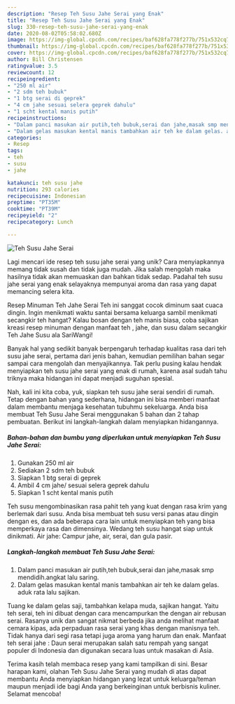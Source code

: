 ```yaml
---
description: "Resep Teh Susu Jahe Serai yang Enak"
title: "Resep Teh Susu Jahe Serai yang Enak"
slug: 330-resep-teh-susu-jahe-serai-yang-enak
date: 2020-08-02T05:58:02.680Z
image: https://img-global.cpcdn.com/recipes/baf628fa778f277b/751x532cq70/teh-susu-jahe-serai-foto-resep-utama.jpg
thumbnail: https://img-global.cpcdn.com/recipes/baf628fa778f277b/751x532cq70/teh-susu-jahe-serai-foto-resep-utama.jpg
cover: https://img-global.cpcdn.com/recipes/baf628fa778f277b/751x532cq70/teh-susu-jahe-serai-foto-resep-utama.jpg
author: Bill Christensen
ratingvalue: 3.5
reviewcount: 12
recipeingredient:
- "250 ml air"
- "2 sdm teh bubuk"
- "1 btg serai di geprek"
- "4 cm jahe sesuai selera geprek dahulu"
- "1 scht kental manis putih"
recipeinstructions:
- "Dalam panci masukan air putih,teh bubuk,serai dan jahe,masak smp mendidih.angkat lalu saring."
- "Dalam gelas masukan kental manis tambahkan air teh ke dalam gelas. aduk rata lalu sajikan."
categories:
- Resep
tags:
- teh
- susu
- jahe

katakunci: teh susu jahe 
nutrition: 293 calories
recipecuisine: Indonesian
preptime: "PT35M"
cooktime: "PT39M"
recipeyield: "2"
recipecategory: Lunch

---
```



![Teh Susu Jahe Serai](https://img-global.cpcdn.com/recipes/baf628fa778f277b/751x532cq70/teh-susu-jahe-serai-foto-resep-utama.jpg)

Lagi mencari ide resep teh susu jahe serai yang unik? Cara menyiapkannya memang tidak susah dan tidak juga mudah. Jika salah mengolah maka hasilnya tidak akan memuaskan dan bahkan tidak sedap. Padahal teh susu jahe serai yang enak selayaknya mempunyai aroma dan rasa yang dapat memancing selera kita.

Resep Minuman Teh Jahe Serai Teh ini sanggat cocok diminum saat cuaca dingin. Ingin menikmati waktu santai bersama keluarga sambil menikmati secangkir teh hangat? Kalau bosan dengan teh manis biasa, coba sajikan kreasi resep minuman dengan manfaat teh , jahe, dan susu dalam secangkir Teh Jahe Susu ala SariWangi!

Banyak hal yang sedikit banyak berpengaruh terhadap kualitas rasa dari teh susu jahe serai, pertama dari jenis bahan, kemudian pemilihan bahan segar sampai cara mengolah dan menyajikannya. Tak perlu pusing kalau hendak menyiapkan teh susu jahe serai yang enak di rumah, karena asal sudah tahu triknya maka hidangan ini dapat menjadi suguhan spesial.


Nah, kali ini kita coba, yuk, siapkan teh susu jahe serai sendiri di rumah. Tetap dengan bahan yang sederhana, hidangan ini bisa memberi manfaat dalam membantu menjaga kesehatan tubuhmu sekeluarga. Anda bisa membuat Teh Susu Jahe Serai menggunakan 5 bahan dan 2 tahap pembuatan. Berikut ini langkah-langkah dalam menyiapkan hidangannya.

<!--inarticleads1-->

##### Bahan-bahan dan bumbu yang diperlukan untuk menyiapkan Teh Susu Jahe Serai:

1. Gunakan 250 ml air
1. Sediakan 2 sdm teh bubuk
1. Siapkan 1 btg serai di geprek
1. Ambil 4 cm jahe/ sesuai selera geprek dahulu
1. Siapkan 1 scht kental manis putih


Teh susu mengombinasikan rasa pahit teh yang kuat dengan rasa krim yang berlemak dari susu. Anda bisa membuat teh susu versi panas atau dingin dengan es, dan ada beberapa cara lain untuk menyiapkan teh yang bisa memperkaya rasa dan dimensinya. Wedang teh susu hangat siap untuk dinikmati. Air jahe: Campur jahe, air, serai, dan gula pasir. 

<!--inarticleads2-->

##### Langkah-langkah membuat Teh Susu Jahe Serai:

1. Dalam panci masukan air putih,teh bubuk,serai dan jahe,masak smp mendidih.angkat lalu saring.
1. Dalam gelas masukan kental manis tambahkan air teh ke dalam gelas. aduk rata lalu sajikan.


Tuang ke dalam gelas saji, tambahkan kelapa muda, sajikan hangat. Yaitu teh serai, teh ini dibuat dengan cara mencampurkan the dengan air rebusan serai. Rasanya unik dan sangat nikmat berbeda jika anda melihat manfaat cemara kipas, ada perpaduan rasa serai yang khas dengan manisnya teh. Tidak hanya dari segi rasa tetapi juga aroma yang harum dan enak. Manfaat teh serai jahe : Daun serai merupakan salah satu rempah yang sangat populer di Indonesia dan digunakan secara luas untuk masakan di Asia. 

Terima kasih telah membaca resep yang kami tampilkan di sini. Besar harapan kami, olahan Teh Susu Jahe Serai yang mudah di atas dapat membantu Anda menyiapkan hidangan yang lezat untuk keluarga/teman maupun menjadi ide bagi Anda yang berkeinginan untuk berbisnis kuliner. Selamat mencoba!
